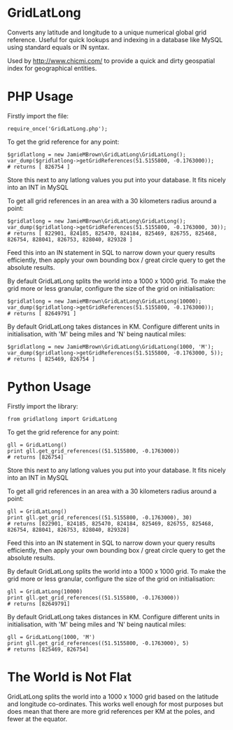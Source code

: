 # GridLatLong
Converts any latitude and longitude to a unique numerical global grid reference. Useful for quick lookups and indexing in a database like MySQL using standard equals or IN syntax.

Used by http://www.chicmi.com/ to provide a quick and dirty geospatial index for geographical entities.

PHP Usage
==============

Firstly import the file:

    require_once('GridLatLong.php');

To get the grid reference for any point:

    $gridlatlong = new JamieMBrown\GridLatLong\GridLatLong();
    var_dump($gridlatlong->getGridReferences(51.5155800, -0.1763000));
    # returns [ 826754 ]

Store this next to any latlong values you put into your database. It fits nicely into an INT in MySQL

To get all grid references in an area with a 30 kilometers radius around a point:

    $gridlatlong = new JamieMBrown\GridLatLong\GridLatLong();
    var_dump($gridlatlong->getGridReferences(51.5155800, -0.1763000, 30)); 
    # returns [ 822901, 824185, 825470, 824184, 825469, 826755, 825468, 826754, 828041, 826753, 828040, 829328 ]

Feed this into an IN statement in SQL to narrow down your query results efficiently, then apply your own bounding box / great circle query to get the absolute results.

By default GridLatLong splits the world into a 1000 x 1000 grid. To make the grid more or less granular, configure the size of the grid on initialisation:

    $gridlatlong = new JamieMBrown\GridLatLong\GridLatLong(10000);
    var_dump($gridlatlong->getGridReferences(51.5155800, -0.1763000)); 
    # returns [ 82649791 ]

By default GridLatLong takes distances in KM. Configure different units in initialisation, with 'M' being miles and 'N' being nautical miles:

    $gridlatlong = new JamieMBrown\GridLatLong\GridLatLong(1000, 'M');
    var_dump($gridlatlong->getGridReferences(51.5155800, -0.1763000, 5)); 
    # returns [ 825469, 826754 ]

Python Usage
==============

Firstly import the library:

    from gridlatlong import GridLatLong

To get the grid reference for any point:

    gll = GridLatLong()
    print gll.get_grid_references((51.5155800, -0.1763000))
    # returns [826754]

Store this next to any latlong values you put into your database. It fits nicely into an INT in MySQL

To get all grid references in an area with a 30 kilometers radius around a point:

    gll = GridLatLong()
    print gll.get_grid_references((51.5155800, -0.1763000), 30)
    # returns [822901, 824185, 825470, 824184, 825469, 826755, 825468, 826754, 828041, 826753, 828040, 829328]

Feed this into an IN statement in SQL to narrow down your query results efficiently, then apply your own bounding box / great circle query to get the absolute results.

By default GridLatLong splits the world into a 1000 x 1000 grid. To make the grid more or less granular, configure the size of the grid on initialisation:

    gll = GridLatLong(10000)
    print gll.get_grid_references((51.5155800, -0.1763000))
    # returns [82649791]

By default GridLatLong takes distances in KM. Configure different units in initialisation, with 'M' being miles and 'N' being nautical miles:

    gll = GridLatLong(1000, 'M')
    print gll.get_grid_references((51.5155800, -0.1763000), 5)
    # returns [825469, 826754]

The World is Not Flat
==============

GridLatLong splits the world into a 1000 x 1000 grid based on the latitude and longitude co-ordinates. This works well enough for most purposes but does mean that there are more grid references per KM at the poles, and fewer at the equator.